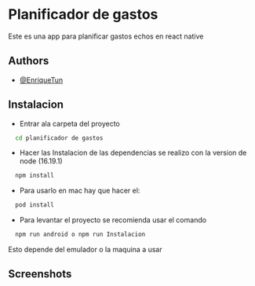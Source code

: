 # Planificador de gastos

Este es una app para planificar gastos echos en react native




## Authors

- [@EnriqueTun](https://github.com/EnriqueTun23)


## Instalacion

* Entrar ala carpeta del proyecto

```bash
  cd planificador de gastos
```

* Hacer las Instalacion de las dependencias se realizo con la version de node (16.19.1)

```bash
  npm install
```

* Para usarlo en mac hay que hacer el:

```bash
  pod install
```

* Para levantar el proyecto se recomienda usar el comando
```bash
  npm run android o npm run Instalacion
```

Esto depende del emulador o la maquina a usar 


## Screenshots


